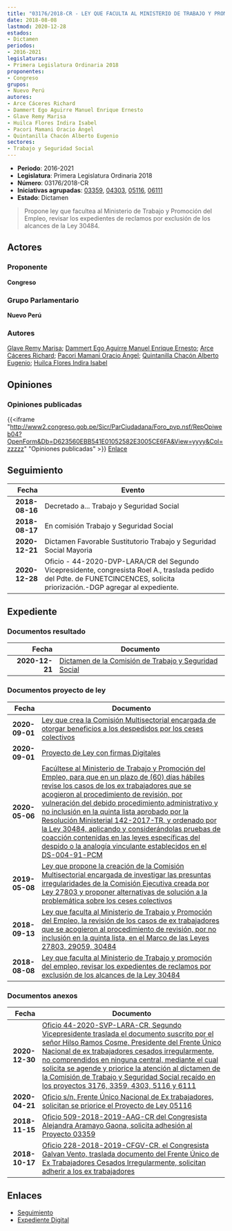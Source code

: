 ```yaml
---
title: "03176/2018-CR - LEY QUE FACULTA AL MINISTERIO DE TRABAJO Y PROMOCIÓN DEL EMPLEO, REVISAR LOS EXPEDIENTES DE RECLAMOS POR EXCLUSIÓN DE LOS ALCANCES DE LA LEY 30484"
date: 2018-08-08
lastmod: 2020-12-28
estados:
- Dictamen
periodos:
- 2016-2021
legislaturas:
- Primera Legislatura Ordinaria 2018
proponentes:
- Congreso
grupos:
- Nuevo Perú
autores:
- Arce Cáceres Richard
- Dammert Ego Aguirre Manuel Enrique Ernesto
- Glave Remy Marisa
- Huilca Flores Indira Isabel
- Pacori Mamani Oracio Ángel
- Quintanilla Chacón Alberto Eugenio
sectores:
- Trabajo y Seguridad Social
---
```

- **Periodo**: 2016-2021
- **Legislatura**: Primera Legislatura Ordinaria 2018
- **Número**: 03176/2018-CR
- **Iniciativas agrupadas**: [03359](../../03300/03359), [04303](../../04300/04303), [05116](../../05100/05116), [06111](../../06100/06111)
- **Estado**: Dictamen

> Propone ley que facultea al Ministerio de Trabajo y Promoción del Empleo, revisar los expedientes de reclamos por exclusión de los alcances de la Ley 30484.


## Actores

### Proponente

**Congreso**

### Grupo Parlamentario

**Nuevo Perú**

### Autores

[Glave Remy Marisa](mailto:mailto:mglave@congreso.gob.pe); [Dammert Ego Aguirre Manuel Enrique Ernesto](mailto:mailto:mdammert@congreso.gob.pe); [Arce Cáceres Richard](mailto:mailto:rarce@congreso.gob.pe); [Pacori Mamani Oracio Ángel](mailto:mailto:opacori@congreso.gob.pe); [Quintanilla Chacón Alberto Eugenio](mailto:mailto:aquintanilla@congreso.gob.pe); [Huilca Flores Indira Isabel](mailto:mailto:ihuilca@congreso.gob.pe)

## Opiniones

### Opiniones publicadas

{{<iframe "http://www2.congreso.gob.pe/Sicr/ParCiudadana/Foro_pvp.nsf/RepOpiweb04?OpenForm&Db=D623560EBB541E01052582E3005CE6FA&View=yyyy&Col=zzzzz" "Opiniones publicadas" >}}
[Enlace](http://www2.congreso.gob.pe/Sicr/ParCiudadana/Foro_pvp.nsf/RepOpiweb04?OpenForm&Db=D623560EBB541E01052582E3005CE6FA&View=yyyy&Col=zzzzz)


## Seguimiento

| Fecha | Evento |
|------:|--------|
| **2018-08-16** | Decretado a... Trabajo y Seguridad Social |
| **2018-08-17** | En comisión Trabajo y Seguridad Social |
| **2020-12-21** | Dictamen Favorable Sustitutorio Trabajo y Seguridad Social Mayoria |
| **2020-12-28** | Oficio - 44-2020-DVP-LARA/CR del Segundo Vicepresidente, congresista Roel A., traslada pedido del Pdte. de FUNETCINCENCES, solicita priorización.-DGP agregar al expediente. |

## Expediente

### Documentos resultado

| Fecha | Documento |
|------:|-----------|
| **2020-12-21** | [Dictamen de la Comisión de Trabajo y Seguridad Social](http://www.leyes.congreso.gob.pe/Documentos/2016_2021/Dictamenes/Proyectos_de_Ley/03176DC22MAY-20201221.pdf) |

### Documentos proyecto de ley

| Fecha | Documento |
|------:|-----------|
| **2020-09-01** | [Ley que crea la Comisión Multisectorial encargada de otorgar beneficios a los despedidos por los ceses colectivos](http://www.leyes.congreso.gob.pe/Documentos/2016_2021/Proyectos_de_Ley_y_de_Resoluciones_Legislativas/PL06111-20200901.pdf) |
| **2020-09-01** | [Proyecto de Ley con firmas Digitales](http://www.leyes.congreso.gob.pe/Documentos/2016_2021/Proyectos_de_Ley_y_de_Resoluciones_Legislativas/Proyectos_Firmas_digitales/PL06111.pdf) |
| **2020-05-06** | [Facúltese al Ministerio de Trabajo y Promoción del Empleo, para que en un plazo de (60) días hábiles revise los casos de los ex trabajadores que se acogieron al procedimiento de revisión, por vulneración del debido procedimiento administrativo y no inclusión en la quinta lista aprobado por la Resolución Ministerial 142-2017-TR, y ordenado por la Ley 30484, aplicando y considerándolas pruebas de coacción contenidas en las leyes específicas del despido o la analogía vinculante establecidos en el DS-004-91-PCM](http://www.leyes.congreso.gob.pe/Documentos/2016_2021/Proyectos_de_Ley_y_de_Resoluciones_Legislativas/PL05116_20200506.pdf) |
| **2019-05-08** | [Ley que propone la creación de la Comisión Multisectorial encargada de investigar las presuntas irregularidades de la Comisión Ejecutiva creada por Ley 27803 y proponer alternativas de solución a la problemática sobre los ceses colectivos](http://www.leyes.congreso.gob.pe/Documentos/2016_2021/Proyectos_de_Ley_y_de_Resoluciones_Legislativas/PL0430320190508.pdf) |
| **2018-09-13** | [Ley que faculta al Ministerio de Trabajo y Promoción del Empleo, la revisión de los casos de ex trabajadores que se acogieron al procedimiento de revisión, por no inclusión en la quinta lista, en el Marco de las Leyes 27803, 29059, 30484](http://www.leyes.congreso.gob.pe/Documentos/2016_2021/Proyectos_de_Ley_y_de_Resoluciones_Legislativas/PL0335920180913..PDF) |
| **2018-08-08** | [Ley que faculta al Ministerio de Trabajo y promoción del empleo, revisar los expedientes de reclamos por exclusión de los alcances de la Ley 30484](http://www.leyes.congreso.gob.pe/Documentos/2016_2021/Proyectos_de_Ley_y_de_Resoluciones_Legislativas/PL0317620180808.pdf) |

### Documentos anexos

| Fecha | Documento |
|------:|-----------|
| **2020-12-30** | [Oficio 44-2020-SVP-LARA-CR, Segundo Vicepresidente traslada el documento suscrito por el señor Hilso Ramos Cosme, Presidente del Frente Único Nacional de ex trabajadores cesados irregularmente, no comprendidos en ninguna central, mediante el cual solicita se agende y priorice la atención al dictamen de la Comisión de Trabajo y Seguridad Social recaído en los proyectos 3176, 3359, 4303, 5116 y 6111](http://www.leyes.congreso.gob.pe/Documentos/2016_2021/Oficios/Congresistas/OFICIO-44-2020-SVP-LARA-CR.pdf) |
| **2020-04-21** | [Oficio s/n, Frente Único Nacional de Ex trabajadores, solicitan se priorice el Proyecto de Ley 05116](http://www.leyes.congreso.gob.pe/Documentos/2016_2021/Oficios/Otras_Instituciones/OFICIO-S-N-PROYECTO-05116.pdf) |
| **2018-11-15** | [Oficio 509-2018-2019-AAG-CR del Congresista Alejandra Aramayo Gaona, solicita adhesión al Proyecto 03359](http://www.leyes.congreso.gob.pe/Documentos/2016_2021/Oficios/Congresistas/OFICIO-509-2018-2019-AAG-CR.pdf) |
| **2018-10-17** | [Oficio 228-2018-2019-CFGV-CR, el Congresista Galvan Vento, traslada documento del Frente Único de Ex Trabajadores Cesados Irregularmente, solicitan adherir a los ex trabajadores](http://www.leyes.congreso.gob.pe/Documentos/2016_2021/Oficios/Congresistas/OFICIO-228-2018-2019-CFGV-CR.pdf) |

## Enlaces

- [Seguimiento](http://www2.congreso.gob.pe/Sicr/TraDocEstProc/CLProLey2016.nsf/f7fff46988ca05b1052578e100829cc7/dfab862471e217c5052582e300688642?OpenDocument)
- [Expediente Digital](http://www2.congreso.gob.pe/Sicr/TraDocEstProc/Expvirt_2011.nsf/visbusqptramdoc1621/03176?opendocument)

